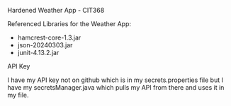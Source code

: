 Hardened Weather App - CIT368 

Referenced Libraries for the Weather App:

- hamcrest-core-1.3.jar
- json-20240303.jar
- junit-4.13.2.jar


API Key

I have my API key not on github which is in my secrets.properties file
but I have my secretsManager.java which pulls my API from there and uses it 
in my file.
